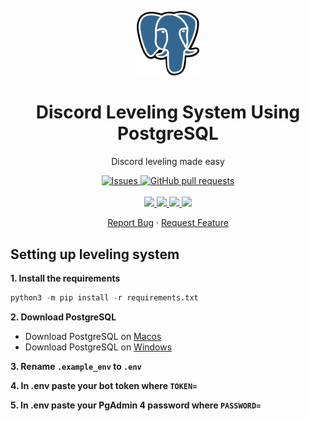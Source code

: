 <p align="center">
    <img width="100px" src="data/images/logo.png" />
</p>

<h1 align="center">
    Discord Leveling System Using PostgreSQL
</h1>

<p align="center">
    Discord leveling made easy
</p>

</p>
<p align="center">
    <a href="https://github.com/dolsity/discord-leveling/issues">
        <img alt="Issues" src="https://img.shields.io/github/issues/dolsity/discord-leveling?color=0088ff" />
    </a>
<a href="https://github.com/dolsity/discord-leveling/pulls">
    <img alt="GitHub pull requests" src="https://img.shields.io/github/issues-pr/dolsity/discord-leveling?color=0088ff" />
</a>
<br />
<br />
<a href="https://discord.com">
    <img src="https://img.shields.io/badge/Platform%20-Discord%20%E2%86%92-gray.svg?colorA=5865F2&colorB=4552d9&style=for-the-badge"/>
</a>
<a href="https://www.python.org/downloads/release/python-3101/">
    <img src="https://img.shields.io/badge/Python%20-v3.10.1%20%E2%86%92-gray.svg?colorA=Ffd43b&colorB=306998&style=for-the-badge"/>
</a>
 <a href="https://docs.nextcord.dev/en/stable/">
    <img src="https://img.shields.io/badge/Library%20-Nextcord%20%E2%86%92-gray.svg?colorA=eed142&colorB=fed142&style=for-the-badge"/>
</a>
<a href="https://www.postgresql.org">
    <img src="https://img.shields.io/badge/Database%20-PostgreSQL%20%E2%86%92-gray.svg?colorA=336791&colorB=106791&style=for-the-badge"/>
</p>

<p align="center">
    <a href="https://github.com/dolsity/discord-leveling/issues/new/choose">Report Bug</a>
    ·
    <a href="https://github.com/dolsity/discord-leveling/issues/new/choose">Request Feature</a>
</p>

<h2>Setting up leveling system</h2>

**<p>1. Install the requirements</p>**

```python
python3 -m pip install -r requirements.txt
```
**<p>2. Download PostgreSQL</p>**

- Download PostgreSQL on <a href="https://www.youtube.com/watch?v=1aybOgni7lI">Macos</a>
- Download PostgreSQL on <a href="https://www.youtube.com/watch?v=C93Ed8b8Mhc">Windows</a>

**<p>3. Rename `.example_env` to `.env`</p>**
**<p>4. In .env paste your bot token where `TOKEN=`</p>**
**<p>5. In .env paste your PgAdmin 4 password where `PASSWORD=`</p>**
